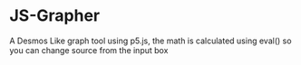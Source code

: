 # JS-Grapher
A Desmos Like graph tool using p5.js, the math is calculated using eval() so you can change source from the input box
